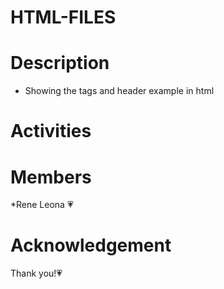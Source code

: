 # HTML-FILES

# Description
   * Showing the tags and header example in html

# Activities

# Members
 *Rene Leona 💗

# Acknowledgement 
 Thank you!💗


